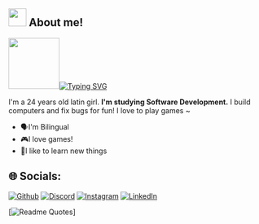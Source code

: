 ## <img height="35" src="https://emoji.gg/assets/emoji/5932-purple-sparkling-star.gif"/> About me!

<a target="_blank" rel="noopener noreferrer nofollow" href="https://user-images.githubusercontent.com/74038190/216649417-9acc58df-9186-4132-ad43-819a57babb67.gif"><img src="https://user-images.githubusercontent.com/74038190/216649417-9acc58df-9186-4132-ad43-819a57babb67.gif" width="100" data-animated-image="" style="max-width: 100%;"></a>[![Typing SVG](https://readme-typing-svg.demolab.com?font=Pacifico&pause=1000&color=DA31F7&random=false&width=435&lines=Hi!+I'm+Isabel;I'm+a+Gamer;I'm+an+Artist)](https://git.io/typing-svg)

I'm a 24 years old latin girl. **I'm studying Software Development.**
I build computers and fix bugs for fun! I love to play games ~

<ul>
    <li><span style=’font-size:100px;’>&#x1F5E3;&#xFE0F;</span>I'm Bilingual</li>
    <li><span style=’font-size:100px;’>&#x1F3AE;</span>I love games!</li>
    <li><span style=’font-size:100px;’>&#x1F4D8;</span>I like to learn new things</li>
</ul>

## 🌐 Socials:
[![Github](https://img.shields.io/badge/Github-%2324192eDA.svg?logo=github&logoColor=white)](https://github.com/ibracho) [![Discord](https://img.shields.io/badge/Discord-%237289DA.svg?logo=discord&logoColor=white)]() [![Instagram](https://img.shields.io/badge/Instagram-%23E4405F.svg?logo=Instagram&logoColor=white)]() [![LinkedIn](https://img.shields.io/badge/LinkedIn-%230077B5.svg?logo=linkedin&logoColor=white)](https://www.linkedin.com/in/isabel-bracho-76a0471a3/)

[![Readme Quotes](https://quotes-github-readme.vercel.app/api?type=horizontal&theme=tokyonight&quote=“In+software+development,+the+best+ideas+are+often+the+old+ideas.”+—+RobertC.+Martin)]
